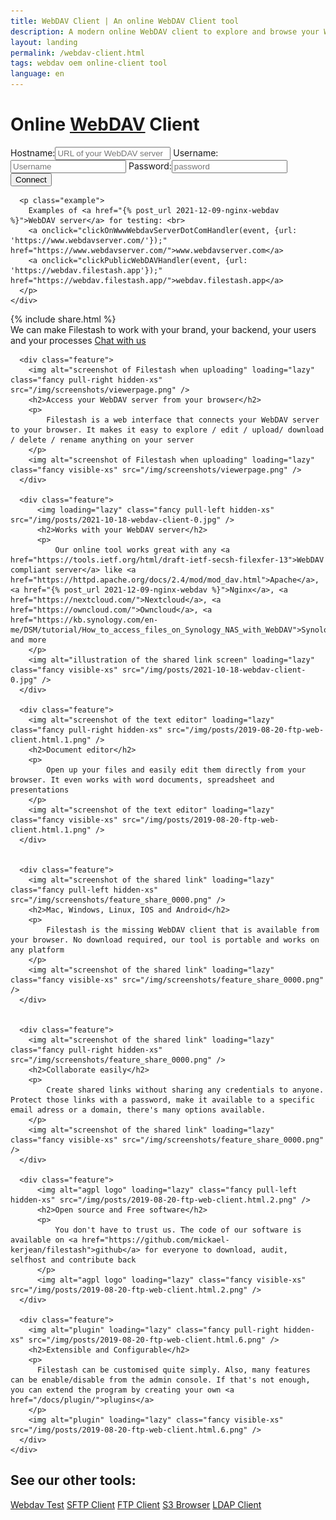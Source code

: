 ```yaml
---
title: WebDAV Client | An online WebDAV Client tool
description: A modern online WebDAV client to explore and browse your WebDAV server like Nginx, Apache, Nextcloud, Owncloud, Synology and more
layout: landing
permalink: /webdav-client.html
tags: webdav oem online-client tool
language: en
---
```


<link rel="stylesheet" href="/css/landing-page.css">
<link rel="stylesheet" href="/css/landing-page-login.css">

<div id="splash" class="nopadding">
  <div class="row">
    <div class="col-sm-12">
      <div class="hgroup">
        <h1>Online <a href="https://en.wikipedia.org/wiki/WebDAV">WebDAV</a> Client</h1>
      </div>
      <form onsubmit='$("form input[type=\"submit\"]").attr("value", "LOADING...")' action="https://demo.filestash.app/login" method="GET">
        <input type="hidden" name="type" value="webdav" />
        <label>
          <span>Hostname:</span><input type="text" name="url" pattern="^http[s]?://.*$" title="full url of your webdav server. eg: https://webdav.filestash.app" placeholder="URL of your WebDAV server" required/>
        </label>
        <label>
          <span>Username:</span><input default="anonymous" type="text" name="username" placeholder="Username"/>
        </label>
        <label>
          <span>Password:</span><input type="password" name="password" placeholder="password"/>
        </label>
        <input type="submit" value="Connect" class="btn" />
      </form>
      <script>
        function clickPublicWebDAVHandler(e, data){
            e.preventDefault();
            for(var key in data){
                document.querySelector("form [name='"+key+"']").value = data[key]
            }
            document.querySelector("form input[type='submit']").click()
        }
        function clickOnWwwWebdavServerDotComHandler(e, data) {
            fetch(data.url).then((r) => clickPublicWebDAVHandler(e, { url: r.url }))
        }
      </script>

      <p class="example">
        Examples of <a href="{% post_url 2021-12-09-nginx-webdav %}">WebDAV server</a> for testing: <br>
        <a onclick="clickOnWwwWebdavServerDotComHandler(event, {url: 'https://www.webdavserver.com/'});" href="https://www.webdavserver.com/">www.webdavserver.com</a>
        <a onclick="clickPublicWebDAVHandler(event, {url: 'https://webdav.filestash.app'});" href="https://webdav.filestash.app/">webdav.filestash.app</a>
      </p>
    </div>
  </div>
  {% include share.html %}
  <div class="container">
    <div id="oem">
      <span>
        We can make Filestash to work with your brand, your backend, your users and your processes
      </span>
      <a href="/pricing/?modal=enterprise" class="btn">Chat with us</a>
    </div>
  </div>
</div>
<div class="waveshape"></div>

<div id="features" style="padding-bottom:0">
  <div class="container large">
    <div class="row features main">

      <div class="feature">
        <img alt="screenshot of Filestash when uploading" loading="lazy" class="fancy pull-right hidden-xs" src="/img/screenshots/viewerpage.png" />
        <h2>Access your WebDAV server from your browser</h2>
        <p>
            Filestash is a web interface that connects your WebDAV server to your browser. It makes it easy to explore / edit / upload/ download / delete / rename anything on your server
        </p>
        <img alt="screenshot of Filestash when uploading" loading="lazy" class="fancy visible-xs" src="/img/screenshots/viewerpage.png" />
      </div>

      <div class="feature">
          <img loading="lazy" class="fancy pull-left hidden-xs" src="/img/posts/2021-10-18-webdav-client-0.jpg" />
          <h2>Works with your WebDAV server</h2>
          <p>
              Our online tool works great with any <a href="https://tools.ietf.org/html/draft-ietf-secsh-filexfer-13">WebDAV compliant server</a> like <a href="https://httpd.apache.org/docs/2.4/mod/mod_dav.html">Apache</a>, <a href="{% post_url 2021-12-09-nginx-webdav %}">Nginx</a>, <a href="https://nextcloud.com/">Nextcloud</a>, <a href="https://owncloud.com/">Owncloud</a>, <a href="https://kb.synology.com/en-me/DSM/tutorial/How_to_access_files_on_Synology_NAS_with_WebDAV">Synology</a> and more
        </p>
        <img alt="illustration of the shared link screen" loading="lazy" class="fancy visible-xs" src="/img/posts/2021-10-18-webdav-client-0.jpg" />
      </div>

      <div class="feature">
        <img alt="screenshot of the text editor" loading="lazy" class="fancy pull-right hidden-xs" src="/img/posts/2019-08-20-ftp-web-client.html.1.png" />
        <h2>Document editor</h2>
        <p>
            Open up your files and easily edit them directly from your browser. It even works with word documents, spreadsheet and presentations
        </p>
        <img alt="screenshot of the text editor" loading="lazy" class="fancy visible-xs" src="/img/posts/2019-08-20-ftp-web-client.html.1.png" />
      </div>


      <div class="feature">
        <img alt="screenshot of the shared link" loading="lazy" class="fancy pull-left hidden-xs" src="/img/screenshots/feature_share_0000.png" />
        <h2>Mac, Windows, Linux, IOS and Android</h2>
        <p>
            Filestash is the missing WebDAV client that is available from your browser. No download required, our tool is portable and works on any platform
        </p>
        <img alt="screenshot of the shared link" loading="lazy" class="fancy visible-xs" src="/img/screenshots/feature_share_0000.png" />
      </div>


      <div class="feature">
        <img alt="screenshot of the shared link" loading="lazy" class="fancy pull-right hidden-xs" src="/img/screenshots/feature_share_0000.png" />
        <h2>Collaborate easily</h2>
        <p>
            Create shared links without sharing any credentials to anyone. Protect those links with a password, make it available to a specific email adress or a domain, there's many options available.
        </p>
        <img alt="screenshot of the shared link" loading="lazy" class="fancy visible-xs" src="/img/screenshots/feature_share_0000.png" />
      </div>

      <div class="feature">
          <img alt="agpl logo" loading="lazy" class="fancy pull-left hidden-xs" src="/img/posts/2019-08-20-ftp-web-client.html.2.png" />
          <h2>Open source and Free software</h2>
          <p>
              You don't have to trust us. The code of our software is available on <a href="https://github.com/mickael-kerjean/filestash">github</a> for everyone to download, audit, selfhost and contribute back
          </p>
          <img alt="agpl logo" loading="lazy" class="fancy visible-xs" src="/img/posts/2019-08-20-ftp-web-client.html.2.png" />
      </div>

      <div class="feature">
        <img alt="plugin" loading="lazy" class="fancy pull-right hidden-xs" src="/img/posts/2019-08-20-ftp-web-client.html.6.png" />
        <h2>Extensible and Configurable</h2>
        <p>
          Filestash can be customised quite simply. Also, many features can be enable/disable from the admin console. If that's not enough, you can extend the program by creating your own <a href="/docs/plugin/">plugins</a>
        </p>
        <img alt="plugin" loading="lazy" class="fancy visible-xs" src="/img/posts/2019-08-20-ftp-web-client.html.6.png" />
      </div>
    </div>
  </div>

  <div class="call-to-action">
    <h2>See our other tools:</h2>
    <a class="btn light" href="{% post_url 2022-01-15-webdav-test-tool %}">Webdav Test</a>
    <a class="btn light" href="{% post_url 2020-04-30-sftp-browser %}">SFTP Client</a>
    <a class="btn light" href="{% post_url 2019-11-26-ftp-web-client %}">FTP Client</a>
    <a class="btn light" href="{% post_url 2019-11-21-s3-browser %}">S3 Browser</a>
    <a class="btn light" href="{% post_url 2020-01-04-ldap-browser %}">LDAP Client</a>
  </div>
</div>

